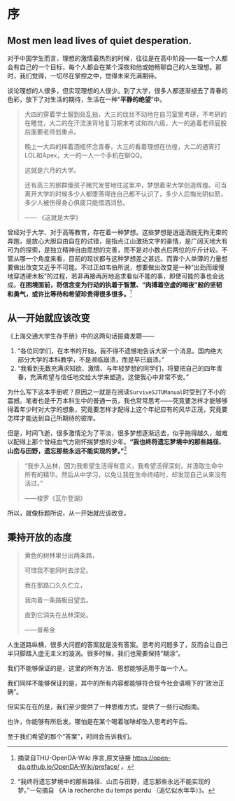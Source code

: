 # 序

## Most men lead lives of quiet desperation.

对于中国学生而言，理想的激情最热烈的时候，往往是在高中阶段——每一个人都会有自己的一个目标，每个人都会在某个深夜和他或她畅聊自己的人生理想。那时，我们觉得，一切尽在掌控之中，觉得未来充满期待。

谈论理想的人很多，但实现理想的人很少。到了大学，很多人都逐渐褪去了青春的色彩，放下了对生活的期待，生活在一种“**平静的绝望**”中。

> 大四的穿着学士服到处乱拍，大三的纹丝不动地在自习室里考研，不考研的在睡觉，大二的在汗流浃背地复习期末考试和四六级，大一的追着老师屁股后面要老师划重点。
>
> 晚上一大四的摔着酒瓶怀念青春，大三的看着理想在彷徨，大二的通宵打LOL和Apex，大一的一人一个手机在聊QQ。
>
> 这就是六月的大学。
>
> 还有高三的那群傻孩子赌咒发誓地往这里冲，梦想着来大学创造辉煌。可当离开大学的时候多少人都堕落得连自己都不认识了，多少人后悔光阴似箭，多少人被伤得身心俱疲只能借酒消愁。
>
> —— 《这就是大学》

曾经对于大学、对于高等教育，存在着一种梦想。这些梦想是逍遥洒脱无拘无束的奔跑，是放心大胆自由自在的试错，是指点江山激扬文字的豪情，是广阔天地大有可为的探索，是独立精神自由思想的完善，而不是对小数点后两位的斤斤计较。不管从哪一个角度来看，目前的现状都与这种梦想差之甚远。而靠个人单薄的力量想要做出改变又近乎不可能。不过正如韦伯所说，想要做出改变是一种“出劲而缓慢地穿透硬木板”的过程，若非再接再厉地追求看似不能的事，即使可能的事也会达成。**在困境面前，将信念变为行动的执着于智慧、“肉搏着空虚的暗夜”般的坚韧和勇气，或许比等待和希望珍贵得很多很多。**[^1]



## 从一开始就应该改变

《上海交通大学生存手册》中的这两句话振聋发聩——

1. “各位同学们，在本书的开始，我不得不遗憾地告诉大家一个消息。国内绝大部分大学的本科教学，不是濒临崩溃，而是早已崩溃。”
2. “我看到无数充满求知欲、激情、与年轻梦想的同学们，将要把自己的四年青春，充满希望与信任地交给大学来塑造。这使我心中非常不安。”

为什么写下这本手册呢？原因之一就是在阅读`SurviveSJTUManual`时受到了不小的震撼。笔者也是千万本科生中的普通一员，我也常常思考——究竟要怎样才能够够得着年少时对大学的想象，究竟要怎样才配得上这个年纪应有的风华正茂，究竟要怎样才能达到自己所期待的彼岸。

但是，时间飞逝，很多激情沦为了平淡，很多梦想逐渐远去，似乎拖得越久，越难以配得上那个曾经血气方刚怀揣梦想的少年。**“我也终将遗忘梦境中的那些路径、山峦与田野，遗忘那些永远不能实现的梦。”**[^2]

> “我步入丛林，因为我希望生活得有意义，我希望活得深刻，并汲取生命中所有的精华。然后从中学习，以免让我在生命终结时，却发现自己从来没有活过。”
>
> ——梭罗《瓦尔登湖》

所以，就像标题所说，从一开始就应该改变。



## 秉持开放的态度

> 黄色的树林里分出两条路，
>
> 可惜我不能同时去涉足。
>
> 我在那路口久久伫立，
>
> 我向着一条路极目望去。
>
> 直到它消失在丛林深处。
>
> ——普希金

人生道路纵横，很多大问题的答案就是没有答案。思考的问题多了，反而会让自己半只脚踏入虚无主义的漩涡。很多时候，我们也需要保持“糊涂”。

我们不能够保证的是，这里的所有方法、思想能够适用于每一个人。

我们同样不能够保证的是，其中的所有内容都能够符合现今社会语境下的“政治正确”。

但实实在在的是，我们至少提供了一种思维方式，提供了一些行动指南。

也许，你能够有所启发。哪怕是在某个喝着咖啡却坠入思考的午后。

至于我们希望的那个“答案”，时间会告诉我们。

[^1]: 摘录自THU-OpenDA-Wiki 序言,原文链接 https://open-da.github.io/OpenDA-Wiki/preface/ 。
[^2]: “我终将遗忘梦境中的那些路径、山峦与田野，遗忘那些永远不能实现的梦。”一句摘自 《A la recherche du temps perdu （追忆似水年华）》。

